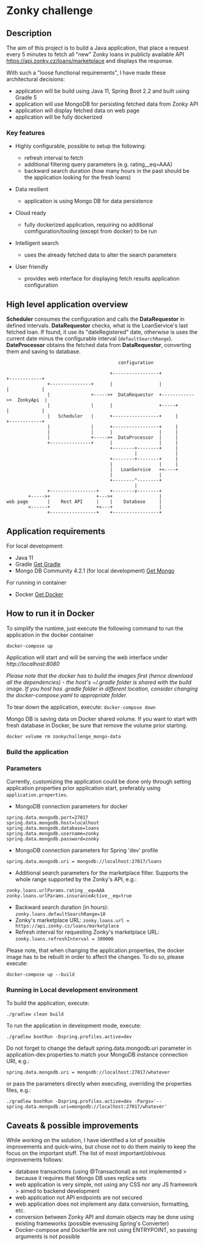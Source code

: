 # Zonky challenge

## Description
The aim of this project is to build a Java application, that place a request every 5 minutes to fetch all "new" Zonky loans in publicly available API https://api.zonky.cz/loans/marketplace and displays the response. 

With such a "loose functional requirements", I have made these architectural decisions:
- application will be build using Java 11, Spring Boot 2.2 and built using Gradle 5
- application will use MongoDB for persisting fetched data from Zonky API
- application will display fetched data on web page
- application will be fully dockerized  
  

### Key features

- Highly configurable, possible to setup the following:
  - refresh interval to fetch 
  - additional filtering query parameters (e.g. rating__eq=AAA)
  - backward search duration (how many hours in the past should be the application looking for the fresh loans)
  
- Data resilient
  - application is using Mongo DB for data persistence
  
- Cloud ready
  - fully dockerized application, requiring no additional comfiguration/tooling (except from docker) to be run

- Intelligent search
  - uses the already fetched data to alter the search parameters  
  
- User friendly 
  - provides web interface for displaying fetch results application configuration 

## High level application overview

**Scheduler** consumes the configuration and calls the **DataRequestor** in defined intervals.
**DataRequestor** checks, what is the LoanService's last fetched loan. If found, it use its "dateRegistered" date, otherwise is uses the current date minus the configurable interval (`defaultSearchRange`). 
**DateProcessor** obtains the fetched data from  **DataRequestor**, converting them and saving to database.

```                 
                                         configuration
                       
                                      +-----------------+             +------------+
               +---------------+      |                 |             |            |
               |               +----->+  DataRequestor  +------------>+  ZonkyApi  |
               |               |      |                 +-----+       |            |
               |   Scheduler   |      +-----------------+     |       +------------+
               |               |      +-----------------+     |
               |               |      |                 |     |
               |               +----->+  DataProcessor  |     |
               +---------------+      |                 |     |
                                      +--------+--------+     |
                                               |              |
                                      +--------+--------+     |
                                      |                 |     |
                                      |   LoanService   +<----+
                                      |                 |
                                      +--------^--------+
                                               |
               +-----------------+    +--------v--------+
        +----->+                 +--->+                 |
web page       |    Rest API     |    |    Database     |
        <------+                 +<---+                 |
               +-----------------+    +-----------------+
```

## Application requirements
For local development:
- Java 11
- Gradle [Get Gradle](https://gradle.org/install)
- Mongo DB Community 4.2.1 (for local development) [Get Mongo](https://www.mongodb.com/download-center/community?jmp=docs)

For running in container
- Docker [Get Docker](https://hub.docker.com/?overlay=onboarding)

## How to run it in Docker
To simplify the runtime, just execute the following command to run the application in the docker container 

```
docker-compose up
```
Application will start and will be serving the web interface under _http://localhost:8080_

_Please note that the docker has to build the images first (hence download all the dependencies) - the host's ~/.gradle folder is shared with the build image.
If you host has .gradle folder in different location, consider changing the docker-compose.yaml to appropriate folder._

To tear down the application, execute: `docker-compose down`

Mongo DB is saving data on Docker shared volume. If you want to start with fresh database in Docker, be sure that remove the volume prior starting.
```
docker volume rm zonkychallenge_mongo-data
```

### Build the application

### Parameters
Currently, customizing the application could be done only through setting application properties prior application start, preferably using ```application.properties```.

- MongoDB connection parameters for docker
```
spring.data.mongodb.port=27017
spring.data.mongodb.host=localhost
spring.data.mongodb.database=loans
spring.data.mongodb.username=zonky
spring.data.mongodb.password=zonky
```
- MongoDB connection parameters for Spring 'dev' profile
```
spring.data.mongodb.uri = mongodb://localhost:27017/loans
```
- Additional search parameters for the marketplace filter. Supports the whole range supported by the Zonky's API, e.g.:
```
zonky.loans.urlParams.rating__eq=AAA
zonky.loans.urlParams.insuranceActive__eq=true
```
- Backward search duration (in hours): `zonky.loans.defaultSearchRange=10` 
- Zonky's marketplace URL: `zonky.loans.url = https://api.zonky.cz/loans/marketplace`
- Refresh interval for requesting Zonky's marketplace URL: `zonky.loans.refreshInterval = 300000`

Please note, that when changing the application.properties, the docker image has to be rebuilt in order to affect the changes. To do so, please execute:
```
docker-compose up --build
```

### Running in Local development environment
To build the application, execute:
```
./gradlew clean build
```

To run the application in development mode, execute: 
```
./gradlew bootRun -Dspring.profiles.active=dev
```

Do not forget to change the default spring.data.mongodb.uri parameter in application-dev.properties to match your MongoDB instance connection URI, e.g.:
```
spring.data.mongodb.uri = mongodb://localhost:27017/whatever
```
or pass the parameters directly when executing, overriding the properties files, e.g.:
```
./gradlew bootRun -Dspring.profiles.active=dev -Pargs='--spring.data.mongodb.uri=mongodb://localhost:27017/whatever'
```

## Caveats & possible improvements

While working on the solution, I have identified a lot of possible improvements and quick-wins, but chose not to do them mainly to keep the focus on the important stuff. The list of most important/obivous improvements follows:

- database transactions (using @Transactional) as not implemented > because it requires that Mongo DB uses replica sets
- web application is very simple, not using any CSS nor any JS framework > aimed to backend development
- web application not API endpoints are not secured
- web application does not implement any data conversion, formatting, etc.  
- conversion between Zonky API and domain objects may be done using existing frameworks (possible evenusing Spring's Converter)
- Docker-compose and Dockerfile are not using ENTRYPOINT, so passing arguments is not possible
